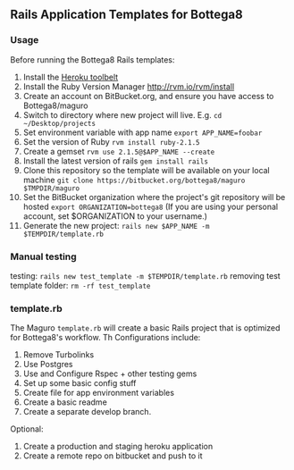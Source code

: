 
## Rails Application Templates for Bottega8


### Usage
Before running the Bottega8 Rails templates:
1. Install the [Heroku toolbelt](https://toolbelt.heroku.com/)
1. Install the Ruby Version Manager http://rvm.io/rvm/install
1. Create an account on BitBucket.org, and ensure you have access to Bottega8/maguro
1. Switch to directory where new project will live. E.g. `cd ~/Desktop/projects`
1. Set environment variable with app name `export APP_NAME=foobar`
1. Set the version of Ruby `rvm install ruby-2.1.5`
1. Create a gemset `rvm use 2.1.5@$APP_NAME --create`
1. Install the latest version of rails `gem install rails`
1. Clone this repository so the template will be available on your local machine `git clone https://bitbucket.org/bottega8/maguro $TMPDIR/maguro`
1. Set the BitBucket organization where the project's git repository will be hosted
`export ORGANIZATION=bottega8` (If you are using your personal account, set $ORGANIZATION to your username.)
1. Generate the new project: `rails new $APP_NAME -m $TEMPDIR/template.rb`

### Manual testing

testing: `rails new test_template -m $TEMPDIR/template.rb`
removing test template folder: `rm -rf test_template`

### template.rb

The Maguro `template.rb` will create a basic Rails project that is optimized for Bottega8's workflow. Th
Configurations include:

1. Remove Turbolinks
1. Use Postgres
1. Use and Configure Rspec + other testing gems
1. Set up some basic config stuff
1. Create file for app environment variables
1. Create a basic readme
1. Create a separate develop branch.

Optional:

1. Create a production and staging heroku application
1. Create a remote repo on bitbucket and push to it